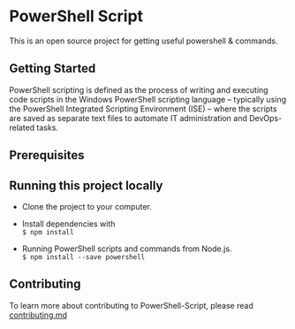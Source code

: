 # PowerShell Script
 
This is an open source project for getting useful powershell & commands.

## Getting Started

PowerShell scripting is defined as the process of writing and executing code scripts in the Windows PowerShell scripting language – typically using the PowerShell Integrated Scripting Environment (ISE) – where the scripts are saved as separate text files to automate IT administration and DevOps-related tasks.

## Prerequisites

## Running this project locally
- Clone the project to your computer.  
- Install dependencies with  
`$ npm install`

- Running PowerShell scripts and commands from Node.js.  
`$ npm install --save powershell`  


## Contributing

To learn more about contributing to PowerShell-Script, please read [contributing.md](https://github.com/clintonimaroo/PowerShell-Script/blob/main/contributing.md)
